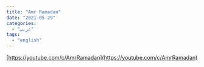 ```yaml
---
title: "Amr Ramadan"
date: "2021-05-29"
categories:
  - "عربي"
tags:
  - "english"
---
```


[https://youtube.com/c/AmrRamadan](https://youtube.com/c/AmrRamadan)
